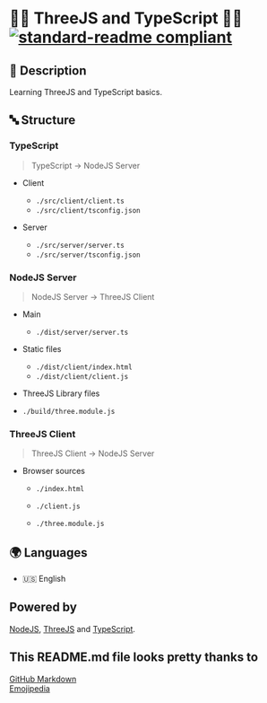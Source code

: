 # 🧑‍💻 ThreeJS and TypeScript 🧑‍💻 [![standard-readme compliant](https://img.shields.io/badge/readme%20style-standard-brightgreen.svg?style=flat-square)](https://github.com/RichardLitt/standard-readme)

## 🔖 Description

Learning ThreeJS and TypeScript basics.

## 🔤 Structure

### TypeScript

> TypeScript -> NodeJS Server

- Client

  - `./src/client/client.ts`
  - `./src/client/tsconfig.json`

- Server

  - `./src/server/server.ts`
  - `./src/server/tsconfig.json`

### NodeJS Server

> NodeJS Server -> ThreeJS Client

- Main

  - `./dist/server/server.ts`

- Static files

  - `./dist/client/index.html`
  - `./dist/client/client.js`

- ThreeJS Library files

* `./build/three.module.js`

### ThreeJS Client

> ThreeJS Client -> NodeJS Server

- Browser sources

  - `./index.html`
  - `./client.js`

  - `./three.module.js`

## 🌍 Languages

- 🇺🇸 English

## Powered by

[NodeJS](https://nodejs.org/en/), [ThreeJS](https://threejs.org/) and [TypeScript](https://www.typescriptlang.org/).

## This README.md file looks pretty thanks to

[GitHub Markdown](https://guides.github.com/features/mastering-markdown/) \
[Emojipedia](https://emojipedia.org/)
